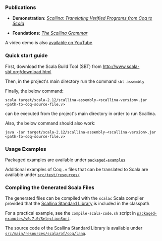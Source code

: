
### Publications

- **Demonstration:** *[Scallina: Translating Verified Programs from Coq to Scala](https://link.springer.com/chapter/10.1007/978-3-030-02768-1_7)*

- **Foundations:** *[The Scallina Grammar](https://link.springer.com/chapter/10.1007/978-3-030-03044-5_7)*

A video demo is also [available on YouTube](https://youtu.be/-UM-kcYf7jQ).

### Quick start guide

First, download the Scala Build Tool (SBT) from http://www.scala-sbt.org/download.html

Then, in the project's main directory run the command ```sbt assembly```

Finally, the below command:

```scala target/scala-2.12/scallina-assembly-<scallina-version>.jar <path-to-coq-source-file.v>```

can be executed from the project's main directory in order to run Scallina.

Also, the below command should also work:

```java -jar target/scala-2.12/scallina-assembly-<scallina-version>.jar <path-to-coq-source-file.v>```

### Usage Examples

Packaged examples are available under [```packaged-examples```](./packaged-examples)

Additional examples of Coq ```.v``` files that can be translated to Scala are available under [```src/test/resources/```](./src/test/resources/)

### Compiling the Generated Scala Files
The generated files can be compiled with the ```scalac``` Scala compiler provided that the [Scallina Standard Library](https://github.com/JBakouny/Scallina/releases/download/v0.7.0/scallina-standard-library-assembly-0.7.jar) is included in the classpath.

For a practical example, see the ```compile-scala-code.sh``` script in [```packaged-examples/v0.7.0/SelectionSort```](./packaged-examples/v0.7.0/SelectionSort).

The source code of the Scallina Standard Library is available under [```src/main/resources/scala/of/coq/lang```](./src/main/resources/scala/of/coq/lang/).
